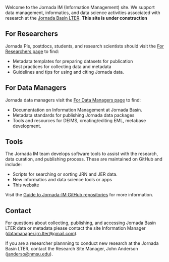 Welcome to the Jornada IM (Information Management) site. We support data management, informatics, and data science activities associated with research at the [Jornada Basin LTER](https://jornada.nmsu.edu/lter). **This site is under construction**

## For Researchers

Jornada PIs, postdocs, students, and research scientists should visit the [For Researchers page](https://jornada-im.github.io/researcher_info) to find:

- Metadata templates for preparing datasets for publication
- Best practices for collecting data and metadata
- Guidelines and tips for using and citing Jornada data.

## For Data Managers 

Jornada data managers visit the [For Data Managers page](https://jornada_im.github.io/im_info) to find:

- Documentation on Information Management at Jornada Basin.
- Metadata standards for publishing Jornada data packages
- Tools and resources for DEIMS, creating/editing EML, metabase development.

## Tools

The Jornada IM team develops software tools to assist with the research, data curation, and publishing process. These are maintained on GitHub and include:

- Scripts for searching or sorting JRN and JER data.
- New informatics and data science tools or apps
- This website

Visit the [Guide to Jornada-IM GitHub repositories](https://github.com/jornada-im/jornada-im_repository_index) for more information.

## Contact

For questions about collecting, publishing, and accessing Jornada Basin LTER data or metadata please contact the site Information Manager (<datamanager.jrn.lter@gmail.com>).

If you are a researcher plannning to conduct new research at the Jornada Basin LTER, contact the Research Site Manager, John Anderson (<janderso@nmsu.edu>).
